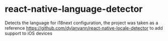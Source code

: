 # react-native-language-detector

Detects the language for i18next configuration, the project was taken as a reference https://github.com/dylanvann/react-native-locale-detector to add support to iOS devices

